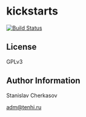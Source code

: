kickstarts
=========

[![Build Status](https://travis-ci.org/tenhishadow/zabbix-agent.svg?branch=master)](https://travis-ci.org/tenhishadow/zabbix-agent)


License
-------

GPLv3

Author Information
------------------

Stanislav Cherkasov

adm@tenhi.ru

